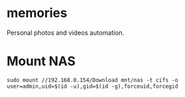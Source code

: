 # memories
Personal photos and videos automation.

# Mount NAS

```
sudo mount //192.168.0.154/Download mnt/nas -t cifs -o user=admin,uid=$(id -u),gid=$(id -g),forceuid,forcegid
```



